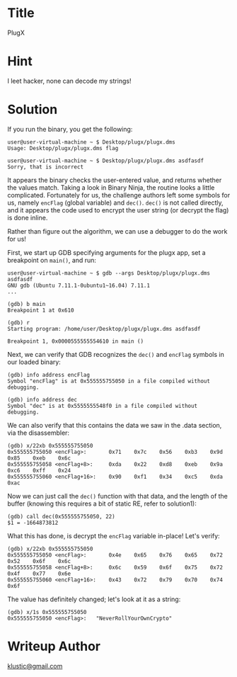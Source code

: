 # Title

PlugX

# Hint

I leet hacker, none can decode my strings!

# Solution

If you run the binary, you get the following:

```
user@user-virtual-machine ~ $ Desktop/plugx/plugx.dms
Usage: Desktop/plugx/plugx.dms flag

user@user-virtual-machine ~ $ Desktop/plugx/plugx.dms asdfasdf
Sorry, that is incorrect
```

It appears the binary checks the user-entered value, and returns whether the values match. Taking a look in Binary Ninja, the routine looks a little complicated. Fortunately for us, the challenge authors left some symbols for us, namely `encFlag` (global variable) and `dec()`. `dec()` is not called directly, and it appears the code used to encrypt the user string (or decrypt the flag) is done inline.

Rather than figure out the algorithm, we can use a debugger to do the work for us!

First, we start up GDB specifying arguments for the plugx app, set a breakpoint on `main()`, and run:

```
user@user-virtual-machine ~ $ gdb --args Desktop/plugx/plugx.dms asdfasdf
GNU gdb (Ubuntu 7.11.1-0ubuntu1~16.04) 7.11.1
...

(gdb) b main
Breakpoint 1 at 0x610

(gdb) r
Starting program: /home/user/Desktop/plugx/plugx.dms asdfasdf

Breakpoint 1, 0x0000555555554610 in main ()
```

Next, we can verify that GDB recognizes the `dec()` and `encFlag` symbols in our loaded binary:

```
(gdb) info address encFlag
Symbol "encFlag" is at 0x555555755050 in a file compiled without debugging.

(gdb) info address dec
Symbol "dec" is at 0x5555555548f0 in a file compiled without debugging.
```

We can also verify that this contains the data we saw in the .data section, via the disassembler:

```
(gdb) x/22xb 0x555555755050
0x555555755050 <encFlag>:       0x71	0x7c	0x56	0xb3	0x9d	0x85	0xeb	0x6c
0x555555755058 <encFlag+8>:     0xda	0x22	0xd8	0xeb	0x9a	0xc6	0xff	0x24
0x555555755060 <encFlag+16>:	0x90	0xf1	0x34	0xc5	0xda	0xac
```

Now we can just call the `dec()` function with that data, and the length of the buffer (knowing this requires a bit of static RE, refer to solution1):

```
(gdb) call dec(0x555555755050, 22)
$1 = -1664873812
```

What this has done, is decrypt the `encFlag` variable in-place! Let's verify:

```
(gdb) x/22xb 0x555555755050
0x555555755050 <encFlag>:       0x4e	0x65	0x76	0x65	0x72	0x52	0x6f	0x6c
0x555555755058 <encFlag+8>:     0x6c	0x59	0x6f	0x75	0x72	0x4f	0x77	0x6e
0x555555755060 <encFlag+16>:    0x43	0x72	0x79	0x70	0x74	0x6f
```

The value has definitely changed; let's look at it as a string:

```
(gdb) x/1s 0x555555755050
0x555555755050 <encFlag>:	"NeverRollYourOwnCrypto"
```

# Writeup Author
[klustic@gmail.com](mailto:klustic@gmail.com)

